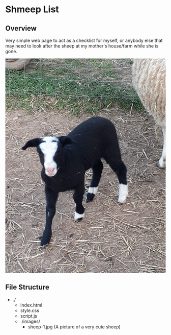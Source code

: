 # Shmeep List

## Overview

Very simple web page to act as a checklist for myself, or anybody else that may need to look after the sheep at my mother's house/farm while she is gone.

![A very cute lamb](./images/sheep-1.jpg)

## File Structure
- ./
    - index.html
    - style.css
    - script.js
    - ./images/
        - sheep-1.jpg (A picture of a very cute sheep)
